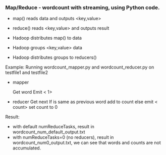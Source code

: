 ### Map/Reduce - wordcount with streaming, using Python code.

- map() reads data and outputs <key,value>
- reduce() reads <key,value> and outputs result

- Hadoop distributes map() to data
- Hadoop groups <key,value> data
- Hadoop distributes groups to reducers()

Example: Running wordcount_mapper.py and wordcount_reducer.py on testfile1 and testfile2

- mapper

  Get word
  Emit <word> < 1>

- reducer
  Get next <word><value>
  If <word> is same as previous word
    add <value> to count
  else
    emit <word> < count>
    set count to 0

Result:
- with default numReduceTasks, result in wordcount_num_default_output.txt
- with numReduceTasks=0 (no reducers), result in wordcount_num0_output.txt, we can see that words and counts are not accumulated.
